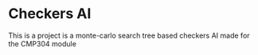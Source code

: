 # Checkers AI
 This is a project is a monte-carlo search tree based checkers AI made for the CMP304 module
